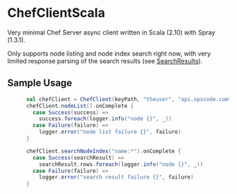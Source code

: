 ChefClientScala
===============

Very minimal Chef Server async client written in Scala (2.10) with Spray (1.3.1).

Only supports node listing and node index search right now, with very limited response parsing of the search results (see [SearchResults]).


Sample Usage
------------

```scala
      val chefClient = ChefClient(keyPath, "theuser", "api.opscode.com", Some("/organizations/myorg"))
      chefClient.nodeList().onComplete {
        case Success(success) =>
          success.foreach(logger.info("node {}", _))
        case Failure(failure) =>
          logger.error("node list failure {}", failure)
      }

      chefClient.searchNodeIndex("name:*").onComplete {
        case Success(searchResult) =>
          searchResult.rows.foreach(logger.info("node {}", _))
        case Failure(failure) =>
          logger.error("search result failure {}", failure)
      }
```


[SearchResults]:https://github.com/nefilim/ChefClientScala/blob/master/src/main/scala/org/nefilim/chefclient/domain/Endpoints.scala
